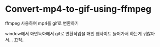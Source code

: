 # Convert-mp4-to-gif-using-ffmpeg
ffmpeg 사용하여 mp4를 gif로 변환하기

window에서 화면녹화해서 gif로 변환작업을 매번 웹사이트 들어가서 하는게 귀찮아서... 끄적..
